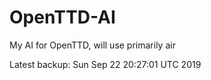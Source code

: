 # OpenTTD-AI
My AI for OpenTTD, will use primarily air

Latest backup: Sun Sep 22 20:27:01 UTC 2019
